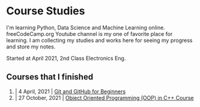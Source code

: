 # Course Studies

I'm learning Python, Data Science and Machine Learning online. 
freeCodeCamp.org Youtube channel is my one of favorite place for learning. 
I am collecting my studies and works here for seeing my progress and store my notes.

Started at April 2021, 2nd Class Electronics Eng.

## Courses that I finished

1. | 4 April, 2021 | [Git and GitHub for Beginners](https://www.youtube.com/watch?v=RGOj5yH7evk)
2. | 27 October, 2021 | [Object Oriented Programming (OOP) in C++ Course](https://youtu.be/wN0x9eZLix4)
